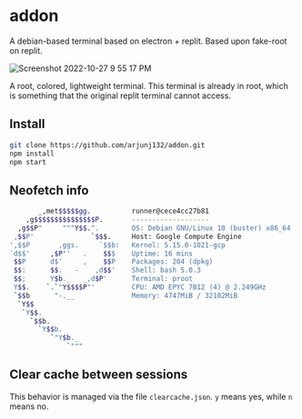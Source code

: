 # addon
A debian-based terminal based on electron + replit. Based upon fake-root on replit.

![Screenshot 2022-10-27 9 55 17 PM](https://user-images.githubusercontent.com/68869672/198451392-ea7b022e-a893-4f93-9563-476b978755d1.png)


A root, colored, lightweight terminal. This terminal is already in root, which is something that the original replit terminal cannot access.


## Install

```bash
git clone https://github.com/arjunj132/addon.git
npm install
npm start
```


## Neofetch info

```bash
       _,met$$$$$gg.          runner@cece4cc27b81 
    ,g$$$$$$$$$$$$$$$P.       ------------------- 
  ,g$$P"     """Y$$.".        OS: Debian GNU/Linux 10 (buster) x86_64 
 ,$$P'              `$$$.     Host: Google Compute Engine 
',$$P       ,ggs.     `$$b:   Kernel: 5.15.0-1021-gcp 
`d$$'     ,$P"'   .    $$$    Uptime: 16 mins 
 $$P      d$'     ,    $$P    Packages: 204 (dpkg) 
 $$:      $$.   -    ,d$$'    Shell: bash 5.0.3 
 $$;      Y$b._   _,d$P'      Terminal: proot 
 Y$$.    `.`"Y$$$$P"'         CPU: AMD EPYC 7B12 (4) @ 2.249GHz 
 `$$b      "-.__              Memory: 4747MiB / 32102MiB 
  `Y$$
   `Y$$.                                              
     `$$b.
       `Y$$b.
          `"Y$b._
              `"""
```


## Clear cache between sessions
This behavior is managed via the file `clearcache.json`. `y` means yes, while `n` means no.
